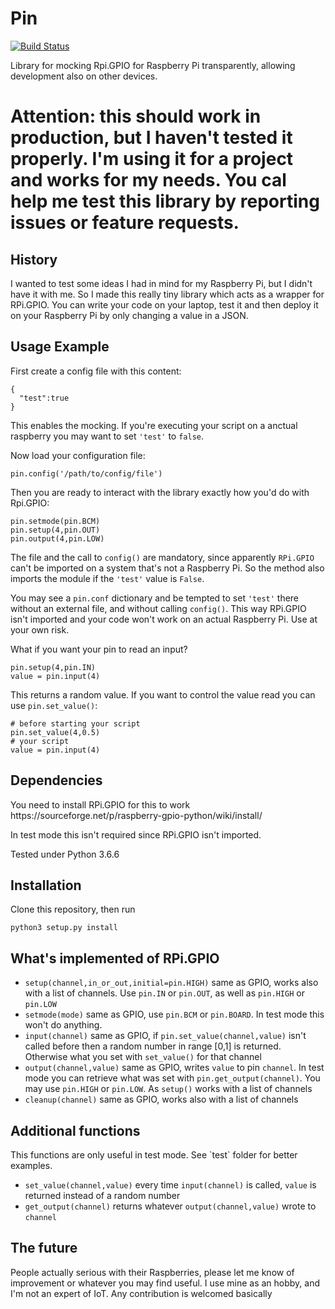# Pin 
[![Build Status](https://travis-ci.org/fedeb95/pin.png?branch=master)](https://travis-ci.org/fedeb95/pin)

Library for mocking Rpi.GPIO for Raspberry Pi transparently, allowing development also on other devices.

<h1>Attention: this should work in production, but I haven't tested it properly. I'm using it for a project and works for my needs. You cal help me test this library by reporting issues or feature requests.</h1>

<h2>History</h2>

I wanted to test some ideas I had in mind for my Raspberry Pi, but I didn't have it with me. 
So I made this really tiny library which acts as a wrapper for RPi.GPIO. You can write your code on your laptop, test it and then deploy it on your Raspberry Pi by only changing a value in a JSON.

<h2>Usage Example</h2>

First create a config file with this content:

```
{
  "test":true
}
```

This enables the mocking. If you're executing your script on a anctual raspberry you may want to set `'test'` to `false`.

Now load your configuration file:

```
pin.config('/path/to/config/file')
```

Then you are ready to interact with the library exactly how you'd do with Rpi.GPIO:
```
pin.setmode(pin.BCM)
pin.setup(4,pin.OUT)
pin.output(4,pin.LOW)
```

The file and the call to `config()` are mandatory, since apparently `RPi.GPIO` can't be imported on a system that's not a Raspberry Pi. So the method also imports the module if the `'test'` value is `False`.

You may see a `pin.conf` dictionary and be tempted to set `'test'` there without an external file, and without calling `config()`. This way RPi.GPIO isn't imported and your code won't work on an actual Raspberry Pi. Use at your own risk.

What if you want your pin to read an input?

```
pin.setup(4,pin.IN)
value = pin.input(4)
```

This returns a random value.
If you want to control the value read you can use `pin.set_value()`:

```
# before starting your script
pin.set_value(4,0.5)
# your script
value = pin.input(4)
```

<h2>Dependencies</h2>
You need to install RPi.GPIO for this to work
https://sourceforge.net/p/raspberry-gpio-python/wiki/install/

In test mode this isn't required since RPi.GPIO isn't imported.

Tested under Python 3.6.6 

<h2>Installation</h2>
Clone this repository, then run

```
python3 setup.py install
```

<h2>What's implemented of RPi.GPIO</h2>

* `setup(channel,in_or_out,initial=pin.HIGH)` same as GPIO, works also with a list of channels. Use `pin.IN` or `pin.OUT`, as well as `pin.HIGH` or `pin.LOW`
* `setmode(mode)` same as GPIO, use `pin.BCM` or `pin.BOARD`. In test mode this won't do anything.
* `input(channel)` same as GPIO, if `pin.set_value(channel,value)` isn't called before then a random number in range [0,1] is returned. Otherwise what you set with `set_value()` for that channel
* `output(channel,value)` same as GPIO, writes `value` to pin `channel`. In test mode you can retrieve what was set with `pin.get_output(channel)`. You may use `pin.HIGH` or `pin.LOW`. As `setup()` works with a list of channels
* `cleanup(channel)` same as GPIO, works also with a list of channels

<h2>Additional functions</h2>
This functions are only useful in test mode. See `test` folder for better examples.

* `set_value(channel,value)` every time `input(channel)` is called, `value` is returned instead of a random number
* `get_output(channel)` returns whatever `output(channel,value)` wrote to `channel`

<h2>The future</h2>
People actually serious with their Raspberries, please let me know of improvement or whatever you may find useful. I use mine as an hobby, and I'm not an expert of IoT. Any contribution is welcomed basically
